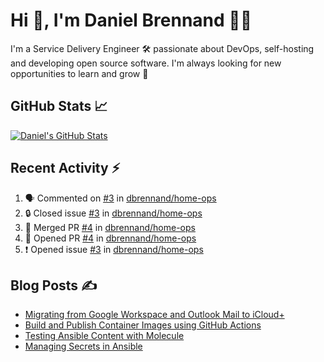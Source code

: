 # Hi 👋, I'm Daniel Brennand 👨‍💻

I'm a Service Delivery Engineer 🛠 passionate about DevOps, self-hosting and developing open source software. I'm always looking for new opportunities to learn and grow 🌱

## GitHub Stats 📈

[![Daniel's GitHub Stats](https://github-readme-stats-dbrennand.vercel.app/api?username=dbrennand&show_icons=true&count_private=true&hide_border=true&theme=dark)](https://github.com/anuraghazra/github-readme-stats)

## Recent Activity ⚡

<!--START_SECTION:activity-->
1. 🗣 Commented on [#3](https://github.com/dbrennand/home-ops/issues/3#issuecomment-1877470621) in [dbrennand/home-ops](https://github.com/dbrennand/home-ops)
2. 🔒 Closed issue [#3](https://github.com/dbrennand/home-ops/issues/3) in [dbrennand/home-ops](https://github.com/dbrennand/home-ops)
3. 🎉 Merged PR [#4](https://github.com/dbrennand/home-ops/pull/4) in [dbrennand/home-ops](https://github.com/dbrennand/home-ops)
4. 💪 Opened PR [#4](https://github.com/dbrennand/home-ops/pull/4) in [dbrennand/home-ops](https://github.com/dbrennand/home-ops)
5. ❗ Opened issue [#3](https://github.com/dbrennand/home-ops/issues/3) in [dbrennand/home-ops](https://github.com/dbrennand/home-ops)
<!--END_SECTION:activity-->

## Blog Posts ✍

<!-- BLOG-POST-LIST:START -->
- [Migrating from Google Workspace and Outlook Mail to iCloud+](https://danielbrennand.com/blog/google-outlook-to-icloud+/)
- [Build and Publish Container Images using GitHub Actions](https://danielbrennand.com/blog/build-and-publish-container-image-gha/)
- [Testing Ansible Content with Molecule](https://danielbrennand.com/blog/testing-ansible-content/)
- [Managing Secrets in Ansible](https://danielbrennand.com/blog/managing-secrets-in-ansible/)
<!-- BLOG-POST-LIST:END -->
